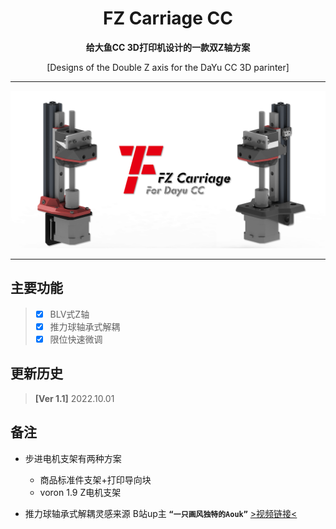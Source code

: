 <h1 align="center">FZ Carriage CC</h1>

**<p align="center">给大鱼CC 3D打印机设计的一款双Z轴方案**
<p align="center">[Designs of the Double Z axis for the DaYu CC 3D parinter]

 ---
 
 ![FZ-Carriage-CC](Images-效果图/FZ-Carriage-CC.png)
 
 ---

## 主要功能
> - [x] BLV式Z轴
> - [x] 推力球轴承式解耦
> - [x] 限位快速微调

## 更新历史
> **[Ver 1.1]** 2022.10.01


## 备注
- 步进电机支架有两种方案
  - 商品标准件支架+打印导向块
  - voron 1.9 Z电机支架

- 推力球轴承式解耦灵感来源 B站up主 **`“一只画风独特的Aouk”`** [>视频链接<](https://www.bilibili.com/video/BV1DZ4y1y7JN/)
